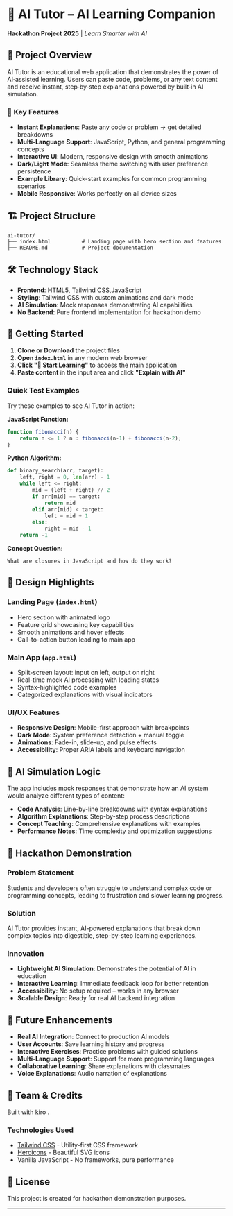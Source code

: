 # 🚀 AI Tutor – AI Learning Companion

**Hackathon Project 2025** | *Learn Smarter with AI*

## 📖 Project Overview

AI Tutor is an educational web application that demonstrates the power of AI‑assisted learning. Users can paste code, problems, or any text content and receive instant, step‑by‑step explanations powered by built‑in AI simulation.

### 🎯 Key Features

* **Instant Explanations**: Paste any code or problem → get detailed breakdowns
* **Multi-Language Support**: JavaScript, Python, and general programming concepts
* **Interactive UI**: Modern, responsive design with smooth animations
* **Dark/Light Mode**: Seamless theme switching with user preference persistence
* **Example Library**: Quick-start examples for common programming scenarios
* **Mobile Responsive**: Works perfectly on all device sizes

## 🏗️ Project Structure

```
ai-tutor/
├── index.html          # Landing page with hero section and features
├── README.md           # Project documentation

```

## 🛠️ Technology Stack

* **Frontend**: HTML5, Tailwind CSS,JavaScript
* **Styling**: Tailwind CSS with custom animations and dark mode
* **AI Simulation**: Mock responses demonstrating AI capabilities
* **No Backend**: Pure frontend implementation for hackathon demo

## 🚀 Getting Started

1. **Clone or Download** the project files
2. **Open `index.html`** in any modern web browser
3. **Click "🚀 Start Learning"** to access the main application
4. **Paste content** in the input area and click **"Explain with AI"**

### Quick Test Examples

Try these examples to see AI Tutor in action:

**JavaScript Function:**

```javascript
function fibonacci(n) {
    return n <= 1 ? n : fibonacci(n-1) + fibonacci(n-2);
}
```

**Python Algorithm:**

```python
def binary_search(arr, target):
    left, right = 0, len(arr) - 1
    while left <= right:
        mid = (left + right) // 2
        if arr[mid] == target:
            return mid
        elif arr[mid] < target:
            left = mid + 1
        else:
            right = mid - 1
    return -1
```

**Concept Question:**

```
What are closures in JavaScript and how do they work?
```

## 🎨 Design Highlights

### Landing Page (`index.html`)

* Hero section with animated logo
* Feature grid showcasing key capabilities
* Smooth animations and hover effects
* Call-to-action button leading to main app

### Main App (`app.html`)

* Split-screen layout: input on left, output on right
* Real-time mock AI processing with loading states
* Syntax-highlighted code examples
* Categorized explanations with visual indicators

### UI/UX Features

* **Responsive Design**: Mobile-first approach with breakpoints
* **Dark Mode**: System preference detection + manual toggle
* **Animations**: Fade-in, slide-up, and pulse effects
* **Accessibility**: Proper ARIA labels and keyboard navigation

## 🧠 AI Simulation Logic

The app includes mock responses that demonstrate how an AI system would analyze different types of content:

* **Code Analysis**: Line-by-line breakdowns with syntax explanations
* **Algorithm Explanations**: Step-by-step process descriptions
* **Concept Teaching**: Comprehensive explanations with examples
* **Performance Notes**: Time complexity and optimization suggestions

## 🎯 Hackathon Demonstration

### Problem Statement

Students and developers often struggle to understand complex code or programming concepts, leading to frustration and slower learning progress.

### Solution

AI Tutor provides instant, AI-powered explanations that break down complex topics into digestible, step-by-step learning experiences.

### Innovation

* **Lightweight AI Simulation**: Demonstrates the potential of AI in education
* **Interactive Learning**: Immediate feedback loop for better retention
* **Accessibility**: No setup required – works in any browser
* **Scalable Design**: Ready for real AI backend integration

## 🔮 Future Enhancements

* **Real AI Integration**: Connect to production AI models
* **User Accounts**: Save learning history and progress
* **Interactive Exercises**: Practice problems with guided solutions
* **Multi-Language Support**: Support for more programming languages
* **Collaborative Learning**: Share explanations with classmates
* **Voice Explanations**: Audio narration of explanations

## 👥 Team & Credits

Built with kiro .

### Technologies Used

* [Tailwind CSS](https://tailwindcss.com/) - Utility-first CSS framework
* [Heroicons](https://heroicons.com/) - Beautiful SVG icons
* Vanilla JavaScript - No frameworks, pure performance

## 📄 License

This project is created for hackathon demonstration purposes.

---
